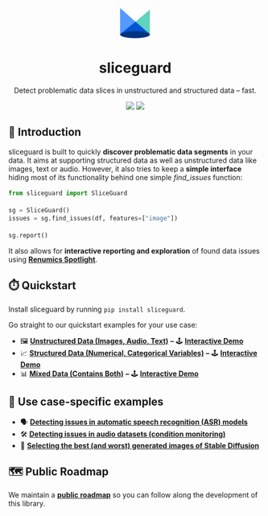 <p align="center"><a href="https://github.com/Renumics/sliceguard"><img src="static/img/spotlight.svg" alt="Gray shape shifter" height="60"/></a></p>
<h1 align="center">sliceguard</h1>
<p align="center">Detect problematic data slices in unstructured and structured data – fast.</p>

<p align="center">
 	<a href="https://pypi.org/project/sliceguard/"><img src="https://img.shields.io/pypi/pyversions/sliceguard" height="20"/></a>
 	<a href="https://pypi.org/project/sliceguard/"><img src="https://img.shields.io/pypi/wheel/sliceguard" height="20"/></a>
</p>

## 🚀 Introduction

sliceguard is built to quickly **discover problematic data segments** in your data. It aims at supporting structured data as well as unstructured data like images, text or audio. However, it also tries to keep a **simple interface** hiding most of its functionality behind one simple *find_issues* function:

```python
from sliceguard import SliceGuard

sg = SliceGuard()
issues = sg.find_issues(df, features=["image"])

sg.report()
```

It also allows for **interactive reporting and exploration** of found data issues using **[Renumics Spotlight](https://github.com/Renumics/spotlight)**.

## ⏱️ Quickstart

Install sliceguard by running `pip install sliceguard`.

Go straight to our quickstart examples for your use case:

* 🖼️ **[Unstructured Data (Images, Audio, Text)](examples/quickstart_unstructured_data.ipynb)** **–** 🕹️ **[Interactive Demo](https://huggingface.co/spaces/renumics/sliceguard-unstructured-data)**
* 📈 **[Structured Data (Numerical, Categorical Variables)](examples/quickstart_structured_data.ipynb)** **–** 🕹️ **[Interactive Demo](https://huggingface.co/spaces/renumics/sliceguard-structured-data)**
* 📊 **[Mixed Data (Contains Both)](examples/quickstart_mixed_data.ipynb)** **–** 🕹️ **[Interactive Demo](https://huggingface.co/spaces/renumics/sliceguard-mixed-data)**

## 🔧 Use case-specific examples
* 🗣️ **[Detecting issues in automatic speech recognition (ASR) models](examples/audio_issues_commonvoice_whisper.ipynb)**
* 🛠️ **[Detecting issues in audio datasets (condition monitoring)](examples/audio_issues_condition_monitoring_dcase.ipynb)**
* 🌆 **[Selecting the best (and worst) generated images of Stable Diffusion](examples/stable_diffusion_evaluation.ipynb)**


## 🗺️ Public Roadmap
We maintain a **[public roadmap](ROADMAP.md)** so you can follow along the development of this library.
